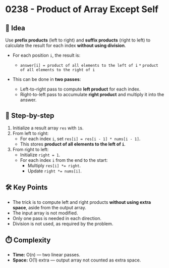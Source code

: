 # 0238 - Product of Array Except Self

## 🧠 Idea

Use **prefix products** (left to right) and **suffix products** (right to left) to calculate the result for each index **without using division**.

- For each position `i`, the result is:
  - `answer[i] = product of all elements to the left of i`  `*`  `product of all elements to the right of i`

- This can be done in **two passes**:
  - Left-to-right pass to compute **left product** for each index.
  - Right-to-left pass to accumulate **right product** and multiply it into the answer.

## 🔁 Step-by-step

1. Initialize a result array `res` with `1`s.
2. From left to right:
   - For each index `i`, set `res[i] = res[i - 1] * nums[i - 1]`.
   - This stores **product of all elements to the left of `i`**.
3. From right to left:
   - Initialize `right = 1`.
   - For each index `i` from the end to the start:
     - Multiply `res[i] *= right`.
     - Update `right *= nums[i]`.

## 🛠️ Key Points

- The trick is to compute left and right products **without using extra space**, aside from the output array.
- The input array is not modified.
- Only one pass is needed in each direction.
- Division is not used, as required by the problem.

## ⏱️ Complexity

- **Time:** O(n) — two linear passes.
- **Space:** O(1) extra — output array not counted as extra space.
